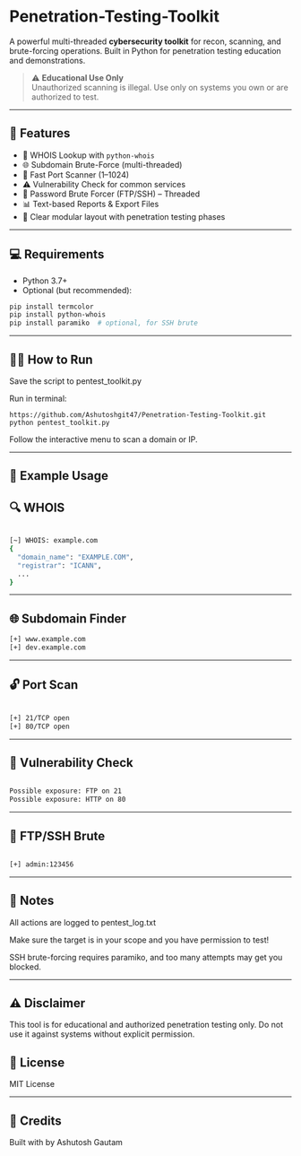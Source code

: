 # Penetration-Testing-Toolkit

A powerful multi-threaded **cybersecurity toolkit** for recon, scanning, and brute-forcing operations. Built in Python for penetration testing education and demonstrations.

> ⚠️ **Educational Use Only**  
> Unauthorized scanning is illegal. Use only on systems you own or are authorized to test.

---

## 🧰 Features

- 🔎 WHOIS Lookup with `python-whois`
- 🌐 Subdomain Brute-Force (multi-threaded)
- 🚪 Fast Port Scanner (1–1024)
- ⚠️ Vulnerability Check for common services
- 🔐 Password Brute Forcer (FTP/SSH) – Threaded
- 📊 Text-based Reports & Export Files
- 🔁 Clear modular layout with penetration testing phases

---


## 💻 Requirements

- Python 3.7+
- Optional (but recommended):

```bash
pip install termcolor
pip install python-whois
pip install paramiko  # optional, for SSH brute
```
---
## 🧑‍💻 How to Run

Save the script to pentest_toolkit.py

Run in terminal:

```bas
https://github.com/Ashutoshgit47/Penetration-Testing-Toolkit.git
python pentest_toolkit.py
```
Follow the interactive menu to scan a domain or IP.

---
## 📂 Example Usage

## 🔍 WHOIS
```bash

[~] WHOIS: example.com
{
  "domain_name": "EXAMPLE.COM",
  "registrar": "ICANN",
  ...
}
```
---
## 🌐 Subdomain Finder

```bash
[+] www.example.com
[+] dev.example.com
```
---

## 🔓 Port Scan

```bash

[+] 21/TCP open
[+] 80/TCP open
```
---

## 🚨 Vulnerability Check
```bash

Possible exposure: FTP on 21
Possible exposure: HTTP on 80
```
---

## 🔐 FTP/SSH  Brute

```bash

[+] admin:123456
```
---

## 📝 Notes

All actions are logged to pentest_log.txt

Make sure the target is in your scope and you have permission to test!

SSH brute-forcing requires paramiko, and too many attempts may get you blocked.

---

## ⚠️ Disclaimer

This tool is for educational and authorized penetration testing only.
Do not use it against systems without explicit permission.

## 📜 License

MIT License

---

## 🤝 Credits
Built with by Ashutosh Gautam 
